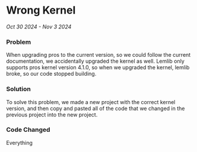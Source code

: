 # Wrong Kernel
*Oct 30 2024 - Nov 3 2024*

### Problem
When upgrading pros to the current version, so we could follow the current documentation, we accidentally upgraded the kernel as well. Lemlib only supports pros kernel version 4.1.0, so when we upgraded the kernel, lemlib broke, so our code stopped building.

### Solution
To solve this problem, we made a new project with the correct kernel version, and then copy and pasted all of the code that we changed in the previous project into the new project.

### Code Changed
Everything